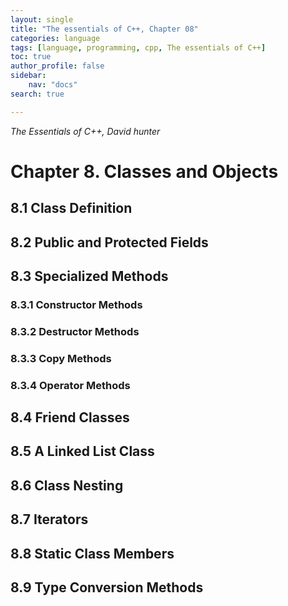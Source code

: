 ```yaml
---
layout: single
title: "The essentials of C++, Chapter 08"
categories: language
tags: [language, programming, cpp, The essentials of C++]
toc: true
author_profile: false
sidebar:
    nav: "docs"
search: true

---
```


*The Essentials of C++, David hunter*



# Chapter 8. Classes and Objects

## 8.1 Class Definition

## 8.2 Public and Protected Fields

## 8.3 Specialized Methods

### 8.3.1 Constructor Methods

### 8.3.2 Destructor Methods

### 8.3.3 Copy Methods

### 8.3.4 Operator Methods

## 8.4 Friend Classes

## 8.5 A Linked List Class

## 8.6 Class Nesting

## 8.7 Iterators

## 8.8 Static Class Members

## 8.9 Type Conversion Methods
